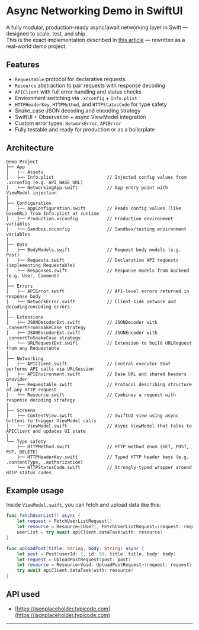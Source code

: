 # Async Networking Demo in SwiftUI

A fully modular, production-ready async/await networking layer in Swift — designed to scale, test, and ship.  
This is the exact implementation described in [this article](#) — rewritten as a real-world demo project.

## Features

- `Requestable` protocol for declarative requests
- `Resource` abstraction to pair requests with response decoding
- `APIClient` with full error handling and status checks
- Environment switching via `.xcconfig` + `Info.plist`
- `HTTPHeaderKey`, `HTTPMethod`, and `HTTPStatusCode` for type safety
- Snake_case JSON decoding and encoding strategy
- SwiftUI + Observation + async ViewModel integration
- Custom error types: `NetworkError`, `APIError`
- Fully testable and ready for production or as a boilerplate

## Architecture

```
Demo Project
├── App
│   ├── Assets
│   ├── Info.plist                    // Injected config values from .xcconfig (e.g. API_BASE_URL)
│   └── NetworkingApp.swift           // App entry point with ViewModel injection
│
├── Configuration
│   ├── AppConfiguration.swift        // Reads config values (like baseURL) from Info.plist at runtime
│   ├── Production.xcconfig           // Production environment variables
│   └── Sandbox.xcconfig              // Sandbox/testing environment variables
│
├── Data
│   ├── BodyModels.swift              // Request body models (e.g. Post)
│   ├── Requests.swift                // Declarative API requests (implementing Requestable)
│   └── Responses.swift               // Response models from backend (e.g. User, Comment)
│
├── Errors
│   ├── APIError.swift                // API-level errors returned in response body
│   └── NetworkError.swift            // Client-side network and decoding/encoding errors
│
├── Extensions
│   ├── JSONDecoderExt.swift          // JSONDecoder with .convertFromSnakeCase strategy
│   ├── JSONEncoderExt.swift          // JSONEncoder with .convertToSnakeCase strategy
│   └── URLRequestExt.swift           // Extension to build URLRequest from any Requestable
│
├── Networking
│   ├── APIClient.swift               // Central executor that performs API calls via URLSession
│   ├── APIEnvironment.swift          // Base URL and shared headers provider
│   ├── Requestable.swift             // Protocol describing structure of any HTTP request
│   └── Resource.swift                // Combines a request with response decoding strategy
│
├── Screens
│   ├── ContentView.swift             // SwiftUI view using async buttons to trigger ViewModel calls
│   └── ViewModel.swift               // Async ViewModel that talks to APIClient and updates UI state
│
└── Type safety
    ├── HTTPMethod.swift              // HTTP method enum (GET, POST, PUT, DELETE)
    ├── HTTPHeaderKey.swift           // Typed HTTP header keys (e.g. .contentType, .authorization)
    └── HTTPStatusCode.swift          // Strongly-typed wrapper around HTTP status codes        
```

## Example usage

Inside `ViewModel.swift`, you can fetch and upload data like this:

```swift
func fetchUserList() async {
    let request = FetchUserListRequest()
    let resource = Resource<[User], FetchUserListRequest>(request: request)
    userList = try await apiClient.dataTask(with: resource)
}

func uploadPost(title: String, body: String) async {
    let post = Post(userId: 1, id: 99, title: title, body: body)
    let request = UploadPostRequest(post: post)
    let resource = Resource<Void, UploadPostRequest>(request: request)
    try await apiClient.dataTask(with: resource)
}
```

## API used

- [https://jsonplaceholder.typicode.com](https://jsonplaceholder.typicode.com)

---

